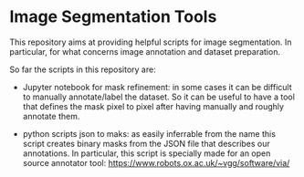 # Image Segmentation Tools

This repository aims at providing helpful scripts for image segmentation. In particular, for what concerns image annotation and dataset preparation.


So far the scripts in this repository are:

- Jupyter notebook for mask refinement: in some cases it can be difficult to manually annotate/label the dataset. So it can be useful to have a tool that defines the mask pixel to pixel after having manually and roughly annotate them.

- python scripts json to maks: as easily inferrable from the name this script creates binary masks from the JSON file that describes our annotations. In particular, this script is specially made for an open source annotator tool: https://www.robots.ox.ac.uk/~vgg/software/via/
